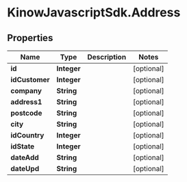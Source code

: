 # KinowJavascriptSdk.Address

## Properties
Name | Type | Description | Notes
------------ | ------------- | ------------- | -------------
**id** | **Integer** |  | [optional] 
**idCustomer** | **Integer** |  | [optional] 
**company** | **String** |  | [optional] 
**address1** | **String** |  | [optional] 
**postcode** | **String** |  | [optional] 
**city** | **String** |  | [optional] 
**idCountry** | **Integer** |  | [optional] 
**idState** | **Integer** |  | [optional] 
**dateAdd** | **String** |  | [optional] 
**dateUpd** | **String** |  | [optional] 



